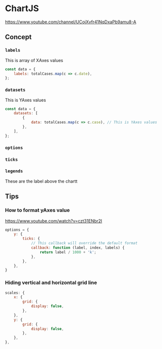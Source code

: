 # ChartJS

<https://www.youtube.com/channel/UCojXvfr41NqDxaPb9amu8-A>

## Concept

### `labels`

This is array of XAxes values
```js
const data = {
	labels: totalCases.map(c => c.date),
};
```

### `datasets`

This is YAxes values
```js
const data = {
	datasets: [
		{
			data: totalCases.map(c => c.case), // This is YAxes values definition
		},
	],
};
```

### `options`

### `ticks`

### `legends`

These are the label above the chartt

## Tips

### How to format yAxes value

<https://www.youtube.com/watch?v=czt31ENbr2I>
```js
options = {
	y: {
		ticks: {
			// This callback will override the default format
			callback: function (label, index, labels) {
				return label / 1000 + 'k';
			},
		},
	},
}
```

### Hiding vertical and horizontal grid line

```	js	
scales: {
	x: {
		grid: {
			display: false,
		},
	},	
	y: {
		grid: {
			display: false,
		},
	},		
},		
```
